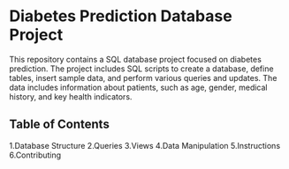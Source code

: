 # Diabetes Prediction Database Project

This repository contains a SQL database project focused on diabetes prediction. The project includes SQL scripts to create a database, define tables, insert sample data, and perform various queries and updates. The data includes information about patients, such as age, gender, medical history, and key health indicators.

## Table of Contents
 1.Database Structure
 2.Queries
 3.Views
 4.Data Manipulation
 5.Instructions
 6.Contributing
